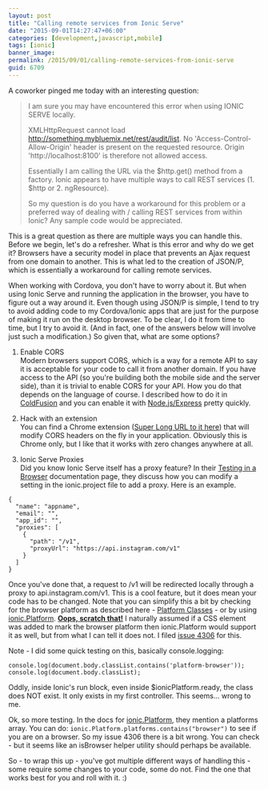 ```yaml
---
layout: post
title: "Calling remote services from Ionic Serve"
date: "2015-09-01T14:27:47+06:00"
categories: [development,javascript,mobile]
tags: [ionic]
banner_image: 
permalink: /2015/09/01/calling-remote-services-from-ionic-serve
guid: 6709
---
```


A coworker pinged me today with an interesting question:

<blockquote>
I am sure you may have encountered this error when using IONIC SERVE locally. 

XMLHttpRequest cannot load http://something.mybluemix.net/rest/audit/list. No 'Access-Control-Allow-Origin' header is present on the requested resource. Origin 'http://localhost:8100' is therefore not allowed access.

Essentially I am calling the URL via the $http.get() method from a factory. Ionic appears to have multiple ways to call REST services (1. $http or 2. ngResource).

So my question is do you have a workaround for this problem or a preferred way of dealing with / calling REST services from within Ionic? Any sample code would be appreciated.
</blockquote>

<!--more-->

This is a great question as there are multiple ways you can handle this. Before we begin, let's do a refresher. What is this error and why do we get it? Browsers have a security model in place that prevents an Ajax request from one domain to another. This is what led to the creation of JSON/P, which is essentially a workaround for calling remote services. 

When working with Cordova, you don't have to worry about it. But when using Ionic Serve and running the application in the browser, you have to figure out a way around it. Even though using JSON/P is simple, I tend to try to avoid adding code to my Cordova/Ionic apps that are just for the purpose of making it run on the desktop browser. To be clear, I do it from time to time, but I try to avoid it. (And in fact, one of the answers below will involve just such a modification.) So given that, what are some options?

1) Enable CORS<br/>
Modern browsers support CORS, which is a way for a remote API to say it is acceptable for your code to call it from another domain. If you have access to the API (so you're building both the mobile side and the server side), than it is trivial to enable CORS for your API. How you do that depends on the language of course. I described how to do it in <a href="http://www.raymondcamden.com/2012/10/17/Enable-CORS-for-ColdFusion-Services">ColdFusion</a> and you can enable it with <a href="http://enable-cors.org/server_expressjs.html">Node.js/Express</a> pretty quickly.

2) Hack with an extension<br/>
You can find a Chrome extension (<a href="https://chrome.google.com/webstore/detail/allow-control-allow-origi/nlfbmbojpeacfghkpbjhddihlkkiljbi?hl=en">Super Long URL to it here</a>) that will modify CORS headers on the fly in your application. Obviously this is Chrome only, but I like that it works with zero changes anywhere at all.

3) Ionic Serve Proxies<br/>
Did you know Ionic Serve itself has a proxy feature? In their <a href="http://ionicframework.com/docs/cli/test.html">Testing in a Browser</a> documentation page, they discuss how you can modify a setting in the ionic.project file to add a proxy. Here is an example.

<pre><code class="language-javascript">{
  "name": "appname",
  "email": "",
  "app_id": "",
  "proxies": [
    {
      "path": "/v1",
      "proxyUrl": "https://api.instagram.com/v1"
    }
  ]
}</code></pre>

Once you've done that, a request to /v1 will be redirected locally through a proxy to api.instagram.com/v1. This is a cool feature, but it does mean your code has to be changed. Note that you can simplify this a bit by checking for the browser platform as described here - <a href="http://ionicframework.com/docs/platform-customization/platform-classes.html">Platform Classes</a> - or by using <a href="http://ionicframework.com/docs/api/utility/ionic.Platform/">ionic.Platform</a>. <strong><u>Oops, scratch that!</u></strong> I naturally assumed if a CSS element was added to mark the browser platform then ionic.Platform would support it as well, but from what I can tell it does not. I filed <a href="https://github.com/driftyco/ionic/issues/4306">issue 4306</a> for this.

Note - I did some quick testing on this, basically console.logging: 

<pre><code class="language-javascript">console.log(document.body.classList.contains('platform-browser'));
console.log(document.body.classList);
</code></pre>

Oddly, inside Ionic's run block, even inside $ionicPlatform.ready, the class does NOT exist. It only exists in my first controller. This seems... wrong to me.

Ok, so more testing. In the docs for <a href="http://ionicframework.com/docs/api/utility/ionic.Platform/">ionic.Platform</a>, they mention a platforms array. You can do: <code>ionic.Platform.platforms.contains("browser")</code> to see if you are on a browser. So my issue 4306 there is a bit wrong. You can check - but it seems like an isBrowser helper utility should perhaps be available.

So - to wrap this up - you've got multiple different ways of handling this - some require some changes to your code, some do not. Find the one that works best for you and roll with it. :)